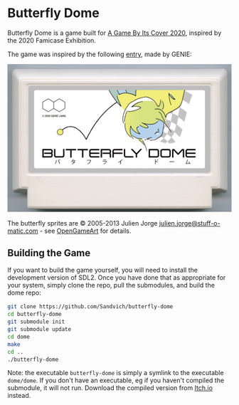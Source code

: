 # Butterfly Dome

Butterfly Dome is a game built for [A Game By Its Cover 2020](https://itch.io/jam/a-game-by-its-cover-2020), inspired by
the 2020 Famicase Exhibition.

The game was inspired by the following [entry](https://famicase.com/20/softs/016.html), made by GENIE:

<img src="img/butterfly-dome.jpg" alt="Butterfly Dome NES case" width="615">

The butterfly sprites are © 2005-2013 Julien Jorge <julien.jorge@stuff-o-matic.com> - see [OpenGameArt](https://opengameart.org/content/animated-butterfly) for details.

## Building the Game

If you want to build the game yourself, you will need to install the development version of SDL2. Once you have done
that as appropriate for your system, simply clone the repo, pull the submodules, and build the dome repo:

```bash
git clone https://github.com/Sandvich/butterfly-dome
cd butterfly-dome
git submodule init
git submodule update
cd dome
make
cd ..
./butterfly-dome
```

Note: the executable `butterfly-dome` is simply a symlink to the executable `dome/dome`. If you don't have an executable,
eg if you haven't compiled the submodule, it will not run. Download the compiled version from [Itch.io](https://ttio.itch.io/butterfly-dome)
instead.
 